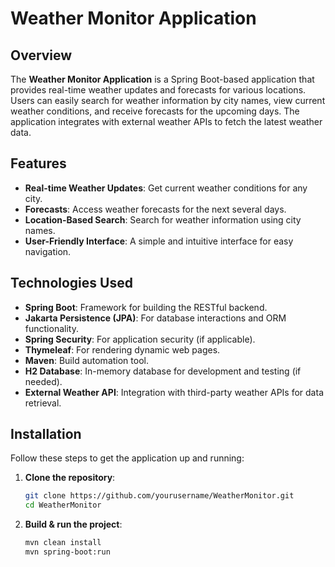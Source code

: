 # Weather Monitor Application

## Overview

The **Weather Monitor Application** is a Spring Boot-based application that provides real-time weather updates and
forecasts for various locations. Users can easily search for weather information by city names, view current weather
conditions, and receive forecasts for the upcoming days. The application integrates with external weather APIs to fetch
the latest weather data.

## Features

- **Real-time Weather Updates**: Get current weather conditions for any city.
- **Forecasts**: Access weather forecasts for the next several days.
- **Location-Based Search**: Search for weather information using city names.
- **User-Friendly Interface**: A simple and intuitive interface for easy navigation.

## Technologies Used

- **Spring Boot**: Framework for building the RESTful backend.
- **Jakarta Persistence (JPA)**: For database interactions and ORM functionality.
- **Spring Security**: For application security (if applicable).
- **Thymeleaf**: For rendering dynamic web pages.
- **Maven**: Build automation tool.
- **H2 Database**: In-memory database for development and testing (if needed).
- **External Weather API**: Integration with third-party weather APIs for data retrieval.

## Installation

Follow these steps to get the application up and running:

1. **Clone the repository**:
   ```bash
   git clone https://github.com/yourusername/WeatherMonitor.git
   cd WeatherMonitor
2. **Build & run the project**:
   ```bash
   mvn clean install
   mvn spring-boot:run


